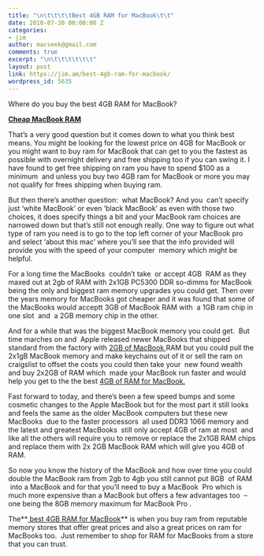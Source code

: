 ```yaml
---
title: "\n\t\t\t\tBest 4GB RAM for MacBook\t\t"
date: 2010-07-30 00:00:00 Z
categories:
- jim
author: macseek@gmail.com
comments: true
excerpt: "\n\t\t\t\t\t\t"
layout: post
link: https://jim.am/best-4gb-ram-for-macbook/
wordpress_id: 5635
---
```


Where do you buy the best 4GB RAM for MacBook?




**[Cheap MacBook RAM](http://www.amazon.com/gp/product/B000K1KTNW/ref=as_li_ss_tl?ie=UTF8&tag=ramseeker-20&linkCode=as2&camp=1789&creative=390957&creativeASIN=B000K1KTNW)**




That’s a very good question but it comes down to what you think best means. You might be looking for the lowest price on 4GB for MacBook or you might want to buy ram for MacBook that can get to you the fastest as possible with overnight delivery and free shipping too if you can swing it. I have found to get free shipping on ram you have to spend $100 as a minimum  and unless you buy two 4GB ram for MacBook or more you may not qualify for frees shipping when buying ram.




But then there’s another question:  what MacBook? And you  can’t specify just ‘white MacBook’ or even ‘black MacBook’ as even with those two choices, it does specify things a bit and your MacBook ram choices are narrowed down but that’s still not enough really. One way to figure out what type of ram you need is to go to the top left corner of your MacBook pro and select ‘about this mac’ where you’ll see that the info provided will provide you with the speed of your computer  memory which might be helpful.




For a long time the MacBooks  couldn’t take  or accept 4GB  RAM as they maxed out at 2gb of RAM with 2x1GB PC5300 DDR so-dimms for MacBook being the only and biggest ram memory upgrades you could get. Then over the years memory for MacBooks got cheaper and it was found that some of the MacBooks would acceptt 3GB of MacBook RAM with  a 1GB ram chip in one slot  and  a 2GB memory chip in the other.




And for a while that was the biggest MacBook memory you could get.  But time marches on and  Apple released newer MacBooks that shipped standard from the factory with [2GB of MacBook ](http://www.jim.am/memory/MacBook_(1066_DDR3)-2gb/)RAM but you could pull the 2x1gB MacBook memory and make keychains out of it or sell the ram on craigslist to offset the costs you could then take your  new found wealth and buy 2x2GB of RAM which  made your MacBook run faster and would help you get to the the best [4GB of RAM for MacBook. ](http://www.jim.am/memory/MacBook_KITS_(1066_DDR3)/)




Fast forward to today, and there’s been a few speed bumps and some cosmetic changes to the Apple MacBook but for the most part it still looks and feels the same as the older MacBook computers but these new MacBooks  due to the faster processors  all used DDR3 1066 memory and the latest and greatest MacBooks  still only accept 4GB of ram at most  and like all the others will require you to remove or replace the 2x1GB RAM chips and replace them with 2x 2GB MacBook RAM which will give you 4GB of RAM.




So now you know the history of the MacBook and how over time you could double the MacBook ram from 2gb to 4gb you still cannot put 8GB  of RAM  into a MacBook and for that you’ll need to buy a MacBook  Pro which is much more expensive than a MacBook but offers a few advantages too  – one being the 8GB memory maximum for MacBook Pro .




The**[ best 4GB RAM for MacBook](http://www.jim.am)** is when you buy ram from reputable memory stores that offer great prices and also a great prices on ram for MacBooks too.  Just remember to shop for RAM for MacBooks from a store that you can trust.


		
